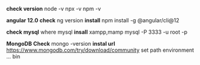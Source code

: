**check version**
node -v
npx -v
npm -v

**angular 12.0**
**check**
ng version
**install**
npm install -g @angular/cli@12

**check mysql**
where mysql
**insall**
xampp,mamp
mysql -P 3333 -u root -p

**MongoDB**
**Check**
mongo -version
**instal url**
https://www.mongodb.com/try/download/community
set path environment ... bin



